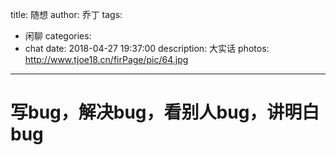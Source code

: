 title: 随想
author: 乔丁
tags:
  - 闲聊
categories:
  - chat
date: 2018-04-27 19:37:00
description: 大实话
photos: http://www.tjoe18.cn/firPage/pic/64.jpg
---

# 写bug，解决bug，看别人bug，讲明白bug 